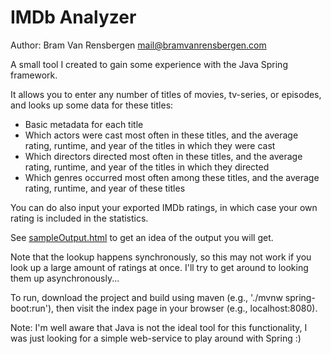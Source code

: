 IMDb Analyzer
==========================
Author: Bram Van Rensbergen <mail@bramvanrensbergen.com>

A small tool I created to gain some experience with the Java Spring framework.

It allows you to enter any number of titles of movies, tv-series, or episodes,
and looks up some data for these titles:
 * Basic metadata for each title
 * Which actors were cast most often in these titles, and the average rating, runtime, and year of the titles in which they were cast
 * Which directors directed most often in these titles, and the average rating, runtime, and year of the titles in which they directed
 * Which genres occurred most often among these titles, and the average rating, runtime, and year of these titles
	
You can do also input your exported IMDb ratings, in which case your own rating is included in the statistics.

See [sampleOutput.html](sampleOutput.html) to get an idea of the output you will get.

Note that the lookup happens synchronously, so this may not work if you look up a large amount of ratings at once. 
I'll try to get around to looking them up asynchronously...

To run, download the project and build using maven (e.g., './mvnw spring-boot:run'), then visit the index page in your browser (e.g., localhost:8080).

Note: I'm well aware that Java is not the ideal tool for this functionality, I was just looking for a simple web-service to play around with Spring :)